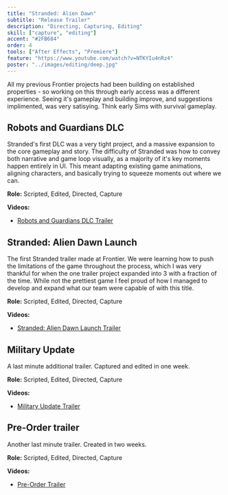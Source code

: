 ```yaml
---
title: "Stranded: Alien Dawn"
subtitle: "Release Trailer"
description: "Directing, Capturing, Editing"
skill: ["capture", "editing"]
accent: "#2FB684"
order: 4
tools: ["After Effects", "Premiere"]
feature: "https://www.youtube.com/watch?v=NTKYIu4nRz4"
poster: "../images/editing/deep.jpg"
---
```


All my previous Frontier projects had been building on established properties - so working on this through early access was a different experience. Seeing it's gameplay and building improve, and suggestions implimented, was very satisying. Think early Sims with survival gameplay.

## Robots and Guardians DLC

Stranded's first DLC was a very tight project, and a massive expansion to the core gameplay and story. The difficulty of Stranded was how to convey both narrative and game loop visually, as a majority of it's key moments happen entirely in UI. This meant adapting existing game animations, aligning characters, and basically trying to squeeze moments out where we can.

**Role:** Scripted, Edited, Directed, Capture

**Videos:**

- [Robots and Guardians DLC Trailer](https://www.youtube.com/watch?v=NTKYIu4nRz4)

## Stranded: Alien Dawn Launch

The first Stranded trailer made at Frontier. We were learning how to push the limitations of the game throughout the process, which I was very thankful for when the one trailer project expanded into 3 with a fraction of the time. While not the prettiest game I feel proud of how I managed to develop and expand what our team were capable of with this title.

**Role:** Scripted, Edited, Directed, Capture

**Videos:**

- [Stranded: Alien Dawn Launch Trailer](https://www.youtube.com/watch?v=47VAbXyk_l0)

## Military Update

A last minute additional trailer. Captured and edited in one week.

**Role:** Scripted, Edited, Directed, Capture

**Videos:**

- [Military Update Trailer](https://www.youtube.com/watch?v=NZxzH9EKYo0)

## Pre-Order trailer

Another last minute trailer. Created in two weeks.

**Role:** Scripted, Edited, Directed, Capture

**Videos:**

- [Pre-Order Trailer](https://www.youtube.com/watch?v=tT1mRSPs3gc)

